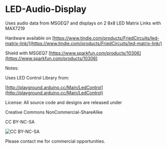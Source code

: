 LED-Audio-Display
================

Uses audio data from MSGEQ7 and displays on 2 8x8 LED Matrix Links with MAX7219



Hardware available on [https://www.tindie.com/products/FriedCircuits/led-matrix-link/](https://www.tindie.com/products/FriedCircuits/led-matrix-link/)

Shield with MSGEQ7 [https://www.sparkfun.com/products/10306](https://www.sparkfun.com/products/10306)

Notes:

Uses LED Control Library from:

[http://playground.arduino.cc/Main/LedControl](http://playground.arduino.cc/Main/LedControl)



License: All source code and designs are released under 

Creative Commons NonCommercial-ShareAlike 

CC BY-NC-SA

![CC BY-NC-SA](http://i.creativecommons.org/l/by-nc-sa/3.0/88x31.png)

Please contact me for commercial opportunities. 